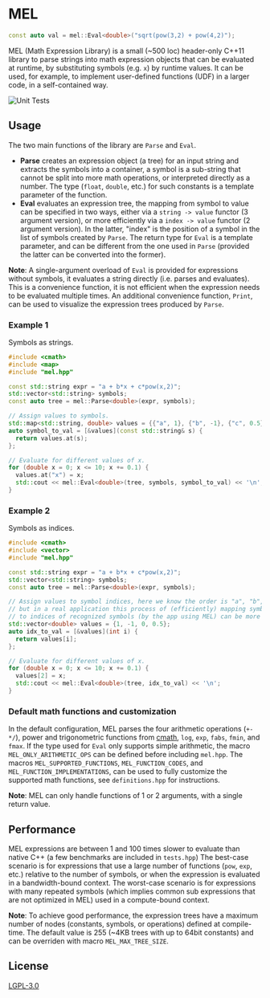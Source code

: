 # MEL

```c++
const auto val = mel::Eval<double>("sqrt(pow(3,2) + pow(4,2)");
```

MEL (Math Expression Library) is a small (~500 loc) header-only C++11 library to parse strings into math expression objects that can be evaluated at runtime, by substituting symbols (e.g. `x`) by runtime values.
It can be used, for example, to implement user-defined functions (UDF) in a larger code, in a self-contained way.

![Unit Tests](https://github.com/pcarruscag/mel/actions/workflows/c-cpp.yml/badge.svg)

## Usage

The two main functions of the library are `Parse` and `Eval`.
 - **Parse** creates an expression object (a tree) for an input string and extracts the symbols into a container, a symbol is a sub-string that cannot be split into more math operations, or interpreted directly as a number. The type (`float`, `double`, etc.) for such constants is a template parameter of the function.
 - **Eval** evaluates an expression tree, the mapping from symbol to value can be specified in two ways, either via a `string -> value` functor (3 argument version), or more efficiently via a `index -> value` functor (2 argument version). In the latter, "index" is the position of a symbol in the list of symbols created by `Parse`. The return type for `Eval` is a template parameter, and can be different from the one used in `Parse` (provided the latter can be converted into the former).

**Note**: A single-argument overload of `Eval` is provided for expressions without symbols, it evaluates a string directly (i.e. parses and evaluates). This is a convenience function, it is not efficient when the expression needs to be evaluated multiple times.
An additional convenience function, `Print`, can be used to visualize the expression trees produced by `Parse`.

### Example 1

Symbols as strings.

```c++
#include <cmath>
#include <map>
#include "mel.hpp"

const std::string expr = "a + b*x + c*pow(x,2)";
std::vector<std::string> symbols;
const auto tree = mel::Parse<double>(expr, symbols);

// Assign values to symbols.
std::map<std::string, double> values = {{"a", 1}, {"b", -1}, {"c", 0.5}, {"x", 0}};
auto symbol_to_val = [&values](const std::string& s) {
  return values.at(s);
};

// Evaluate for different values of x.
for (double x = 0; x <= 10; x += 0.1) {
  values.at("x") = x;
  std::cout << mel::Eval<double>(tree, symbols, symbol_to_val) << '\n';
}
```

### Example 2

Symbols as indices.

```c++
#include <cmath>
#include <vector>
#include "mel.hpp"

const std::string expr = "a + b*x + c*pow(x,2)";
std::vector<std::string> symbols;
const auto tree = mel::Parse<double>(expr, symbols);

// Assign values to symbol indices, here we know the order is "a", "b", "x", "c",
// but in a real application this process of (efficiently) mapping symbol indices
// to indices of recognized symbols (by the app using MEL) can be more involved.
std::vector<double> values = {1, -1, 0, 0.5};
auto idx_to_val = [&values](int i) {
  return values[i];
};

// Evaluate for different values of x.
for (double x = 0; x <= 10; x += 0.1) {
  values[2] = x;
  std::cout << mel::Eval<double>(tree, idx_to_val) << '\n';
}
```

### Default math functions and customization

In the default configuration, MEL parses the four arithmetic operations (`+-*/`), power and trigonometric functions from [cmath](https://www.cplusplus.com/reference/cmath/), `log`, `exp`, `fabs`, `fmin`, and `fmax`.
If the type used for `Eval` only supports simple arithmetic, the macro `MEL_ONLY_ARITHMETIC_OPS` can be defined before including `mel.hpp`.
The macros `MEL_SUPPORTED_FUNCTIONS`, `MEL_FUNCTION_CODES`, and `MEL_FUNCTION_IMPLEMENTATIONS`, can be used to fully customize the supported math functions, see `definitions.hpp` for instructions.

**Note**: MEL can only handle functions of 1 or 2 arguments, with a single return value.

## Performance

MEL expressions are between 1 and 100 times slower to evaluate than native C++ (a few benchmarks are included in `tests.hpp`)
The best-case scenario is for expressions that use a large number of functions (`pow`, `exp`, etc.) relative to the number of symbols, or when the expression is evaluated in a bandwidth-bound context.
The worst-case scenario is for expressions with many repeated symbols (which implies common sub expressions that are not optimized in MEL) used in a compute-bound context.

**Note**: To achieve good performance, the expression trees have a maximum number of nodes (constants, symbols, or operations) defined at compile-time. The default value is 255 (~4KB trees with up to 64bit constants) and can be overriden with macro `MEL_MAX_TREE_SIZE`.

## License

[LGPL-3.0](https://www.gnu.org/licenses/lgpl-3.0.html)

